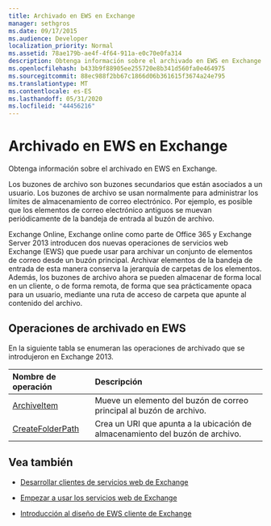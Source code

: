 ```yaml
---
title: Archivado en EWS en Exchange
manager: sethgros
ms.date: 09/17/2015
ms.audience: Developer
localization_priority: Normal
ms.assetid: 78ae179b-ae4f-4f64-911a-e0c70e0fa314
description: Obtenga información sobre el archivado en EWS en Exchange.
ms.openlocfilehash: b433b9f88905ee255720e8b341d560fa0e464975
ms.sourcegitcommit: 88ec988f2bb67c1866d06b361615f3674a24e795
ms.translationtype: MT
ms.contentlocale: es-ES
ms.lasthandoff: 05/31/2020
ms.locfileid: "44456216"
---
```

# <a name="archiving-in-ews-in-exchange"></a>Archivado en EWS en Exchange

Obtenga información sobre el archivado en EWS en Exchange.
  
Los buzones de archivo son buzones secundarios que están asociados a un usuario. Los buzones de archivo se usan normalmente para administrar los límites de almacenamiento de correo electrónico. Por ejemplo, es posible que los elementos de correo electrónico antiguos se muevan periódicamente de la bandeja de entrada al buzón de archivo. 
  
Exchange Online, Exchange online como parte de Office 365 y Exchange Server 2013 introducen dos nuevas operaciones de servicios web Exchange (EWS) que puede usar para archivar un conjunto de elementos de correo desde un buzón principal. Archivar elementos de la bandeja de entrada de esta manera conserva la jerarquía de carpetas de los elementos. Además, los buzones de archivo ahora se pueden almacenar de forma local en un cliente, o de forma remota, de forma que sea prácticamente opaca para un usuario, mediante una ruta de acceso de carpeta que apunte al contenido del archivo.
  
## <a name="archiving-operations-in-ews"></a>Operaciones de archivado en EWS

En la siguiente tabla se enumeran las operaciones de archivado que se introdujeron en Exchange 2013. 
  
|**Nombre de operación**|**Descripción**|
|:-----|:-----|
|[ArchiveItem](https://msdn.microsoft.com/library/1af216b3-13ea-498e-b4fc-23513755d731%28Office.15%29.aspx) <br/> |Mueve un elemento del buzón de correo principal al buzón de archivo.  <br/> |
|[CreateFolderPath](https://msdn.microsoft.com/library/5a10aa5e-3f25-4ec3-a0b9-284c30918a1f%28Office.15%29.aspx) <br/> |Crea un URI que apunta a la ubicación de almacenamiento del buzón de archivo.  <br/> |
   
## <a name="see-also"></a>Vea también

- [Desarrollar clientes de servicios web de Exchange](develop-web-service-clients-for-exchange.md)
    
- [Empezar a usar los servicios web de Exchange](start-using-web-services-in-exchange.md)
    
- [Introducción al diseño de EWS cliente de Exchange](ews-client-design-overview-for-exchange.md)
    

